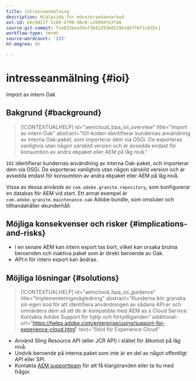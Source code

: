```yaml
---
title: intresseanmälning
description: Hjälpsida för mönsteravkännarkod
exl-id: b6c9d11f-5189-4799-98c0-c2699dfe3f40
source-git-commit: f1e833bea35ef3b412936d529b14bff6f1cb35c1
workflow-type: tm+mt
source-wordcount: '233'
ht-degree: 0%

---
```


# intresseanmälning {#ioi}

Import av intern Oak

## Bakgrund {#background}

>[!CONTEXTUALHELP]
>id="aemcloud_bpa_ioi_overview"
>title="Import av intern Oak"
>abstract="IOI-koden identifierar kundernas användning av interna Oak-paket, som importerar dem via OSGi. De exporteras vanligtvis utan någon särskild version och är avsedda endast för konsumtion av andra ekpaket eller AEM på låg nivå."

`IOI` identifierar kundernas användning av interna Oak-paket, och importerar dem via OSGi. De exporteras vanligtvis utan någon särskild version och är avsedda endast för konsumtion av andra ekpaket eller AEM på låg nivå.

Vissa av dessa används av `com.adobe.granite.repository`, som konfigurerar en databas för AEM vid start. Ett annat exempel är `com.adobe.granite.maintenance.oak` Adobe bundle, som omsluter och tillhandahåller ekunderhåll.

## Möjliga konsekvenser och risker {#implications-and-risks}

* I en senare AEM kan intern export tas bort, vilket kan orsaka brutna beroenden och inaktiva paket som är direkt beroende av Oak.
* API:n för intern export kan ändras.

## Möjliga lösningar {#solutions}

>[!CONTEXTUALHELP]
>id="aemcloud_bpa_ioi_guidance"
>title="Implementeringsvägledning"
>abstract="Kunderna bör granska sin egen kod för att identifiera användningen av sådana API:er och omvärdera dem så att de är kompatibla med AEM as a Cloud Service. Kontakta Adobe Support för hjälp och förtydliganden"
>additional-url="https://helpx.adobe.com/enterprise/using/support-for-experience-cloud.html" text="Stöd för Experience Cloud"

* Använd Sling Resource API (eller JCR API) i stället för åtkomst på låg nivå.
* Undvik beroende på interna paket som inte är en del av något offentligt API eller SPI.
* Kontakta [AEM supportteam](https://helpx.adobe.com/enterprise/using/support-for-experience-cloud.html) för att få klargöranden eller ta itu med frågor.
